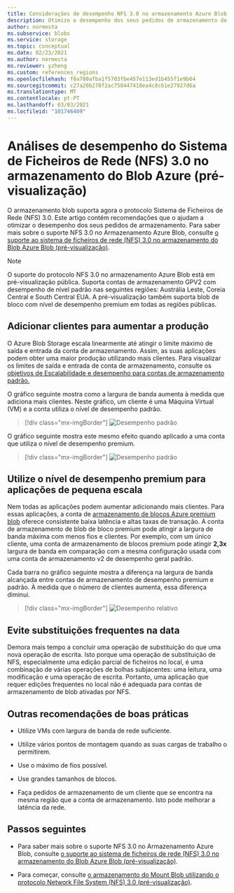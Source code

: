 ```yaml
---
title: Considerações de desempenho NFS 3.0 no armazenamento Azure Blob (pré-visualização) | Microsoft Docs
description: Otimize o desempenho dos seus pedidos de armazenamento do Sistema de Ficheiros de Rede (NFS) 3.0 utilizando as recomendações deste artigo.
author: normesta
ms.subservice: blobs
ms.service: storage
ms.topic: conceptual
ms.date: 02/23/2021
ms.author: normesta
ms.reviewer: yzheng
ms.custom: references_regions
ms.openlocfilehash: f8a780afba1f5703fbe457e113ed1b455f1e9b64
ms.sourcegitcommit: c27a20b278f2ac758447418ea4c8c61e27927d6a
ms.translationtype: MT
ms.contentlocale: pt-PT
ms.lasthandoff: 03/03/2021
ms.locfileid: "101746409"
---
```

# <a name="network-file-system-nfs-30-performance-considerations-in-azure-blob-storage-preview"></a>Análises de desempenho do Sistema de Ficheiros de Rede (NFS) 3.0 no armazenamento do Blob Azure (pré-visualização)

O armazenamento blob suporta agora o protocolo Sistema de Ficheiros de Rede (NFS) 3.0. Este artigo contém recomendações que o ajudam a otimizar o desempenho dos seus pedidos de armazenamento. Para saber mais sobre o suporte NFS 3.0 no Armazenamento Azure Blob, consulte [o suporte ao sistema de ficheiros de rede (NFS) 3.0 no armazenamento do Blob Azure Blob (pré-visualização)](network-file-system-protocol-support.md).

> [!NOTE]
> O suporte do protocolo NFS 3.0 no armazenamento Azure Blob está em pré-visualização pública. Suporta contas de armazenamento GPV2 com desempenho de nível padrão nas seguintes regiões: Austrália Leste, Coreia Central e South Central EUA. A pré-visualização também suporta blob de bloco com nível de desempenho premium em todas as regiões públicas.

## <a name="add-clients-to-increase-throughput"></a>Adicionar clientes para aumentar a produção 

O Azure Blob Storage escala linearmente até atingir o limite máximo de saída e entrada da conta de armazenamento. Assim, as suas aplicações podem obter uma maior produção utilizando mais clientes.  Para visualizar os limites de saída e entrada de conta de armazenamento, consulte os [objetivos de Escalabilidade e desempenho para contas de armazenamento padrão.](../common/scalability-targets-standard-account.md)

O gráfico seguinte mostra como a largura de banda aumenta à medida que adiciona mais clientes. Neste gráfico, um cliente é uma Máquina Virtual (VM) e a conta utiliza o nível de desempenho padrão. 

> [!div class="mx-imgBorder"]
> ![Desempenho padrão](./media/network-file-system-protocol-support-performance/standard-performance-tier.png)

O gráfico seguinte mostra este mesmo efeito quando aplicado a uma conta que utiliza o nível de desempenho premium.

> [!div class="mx-imgBorder"]
> ![Desempenho padrão](./media/network-file-system-protocol-support-performance/premium-performance-tier.png)

## <a name="use-premium-performance-tier-for-small-scale-applications"></a>Utilize o nível de desempenho premium para aplicações de pequena escala

Nem todas as aplicações podem aumentar adicionando mais clientes. Para essas aplicações, a conta de [armazenamento de blocos Azure premium blob](storage-blob-create-account-block-blob.md) oferece consistente baixa latência e altas taxas de transação. A conta de armazenamento de blob de bloco premium pode atingir a largura de banda máxima com menos fios e clientes. Por exemplo, com um único cliente, uma conta de armazenamento de blocos premium pode atingir **2,3x** largura de banda em comparação com a mesma configuração usada com uma conta de armazenamento v2 de desempenho geral padrão. 

Cada barra no gráfico seguinte mostra a diferença na largura de banda alcançada entre contas de armazenamento de desempenho premium e padrão. À medida que o número de clientes aumenta, essa diferença diminui.  

> [!div class="mx-imgBorder"]
> ![Desempenho relativo](./media/network-file-system-protocol-support-performance/relative-performance.png)

## <a name="avoid-frequent-overwrites-on-date"></a>Evite substituições frequentes na data

Demora mais tempo a concluir uma operação de substituição do que uma nova operação de escrita. Isto porque uma operação de substituição de NFS, especialmente uma edição parcial de ficheiros no local, é uma combinação de várias operações de bolhas subjacentes: uma leitura, uma modificação e uma operação de escrita. Portanto, uma aplicação que requer edições frequentes no local não é adequada para contas de armazenamento de blob ativadas por NFS. 

## <a name="other-best-practice-recommendations"></a>Outras recomendações de boas práticas 

- Utilize VMs com largura de banda de rede suficiente.

- Utilize vários pontos de montagem quando as suas cargas de trabalho o permitirem.

- Use o máximo de fios possível.

- Use grandes tamanhos de blocos.

- Faça pedidos de armazenamento de um cliente que se encontra na mesma região que a conta de armazenamento. Isto pode melhorar a latência da rede.

## <a name="next-steps"></a>Passos seguintes

- Para saber mais sobre o suporte NFS 3.0 no Armazenamento Azure Blob, consulte [o suporte ao sistema de ficheiros de rede (NFS) 3.0 no armazenamento do Blob Azure Blob (pré-visualização)](network-file-system-protocol-support.md).

- Para começar, consulte [o armazenamento do Mount Blob utilizando o protocolo Network File System (NFS) 3.0 (pré-visualização)](network-file-system-protocol-support-how-to.md).
